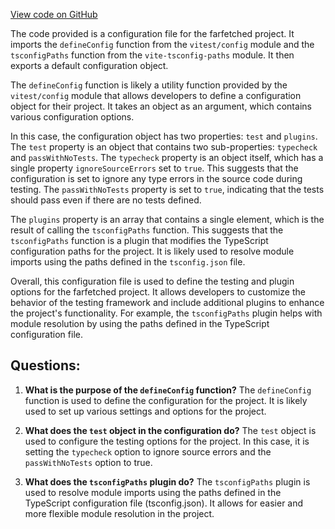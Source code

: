 [View code on GitHub](https://github.com/igorkamyshev/farfetched/packages/zod/vite.config.ts)

The code provided is a configuration file for the farfetched project. It imports the `defineConfig` function from the `vitest/config` module and the `tsconfigPaths` function from the `vite-tsconfig-paths` module. It then exports a default configuration object.

The `defineConfig` function is likely a utility function provided by the `vitest/config` module that allows developers to define a configuration object for their project. It takes an object as an argument, which contains various configuration options.

In this case, the configuration object has two properties: `test` and `plugins`. The `test` property is an object that contains two sub-properties: `typecheck` and `passWithNoTests`. The `typecheck` property is an object itself, which has a single property `ignoreSourceErrors` set to `true`. This suggests that the configuration is set to ignore any type errors in the source code during testing. The `passWithNoTests` property is set to `true`, indicating that the tests should pass even if there are no tests defined.

The `plugins` property is an array that contains a single element, which is the result of calling the `tsconfigPaths` function. This suggests that the `tsconfigPaths` function is a plugin that modifies the TypeScript configuration paths for the project. It is likely used to resolve module imports using the paths defined in the `tsconfig.json` file.

Overall, this configuration file is used to define the testing and plugin options for the farfetched project. It allows developers to customize the behavior of the testing framework and include additional plugins to enhance the project's functionality. For example, the `tsconfigPaths` plugin helps with module resolution by using the paths defined in the TypeScript configuration file.
## Questions: 
 1. **What is the purpose of the `defineConfig` function?**
The `defineConfig` function is used to define the configuration for the project. It is likely used to set up various settings and options for the project.

2. **What does the `test` object in the configuration do?**
The `test` object is used to configure the testing options for the project. In this case, it is setting the `typecheck` option to ignore source errors and the `passWithNoTests` option to true.

3. **What does the `tsconfigPaths` plugin do?**
The `tsconfigPaths` plugin is used to resolve module imports using the paths defined in the TypeScript configuration file (tsconfig.json). It allows for easier and more flexible module resolution in the project.